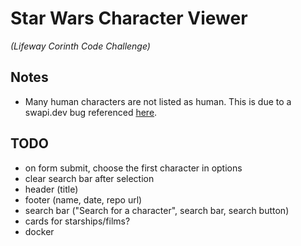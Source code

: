 # Star Wars Character Viewer
*(Lifeway Corinth Code Challenge)*  

## Notes
* Many human characters are not listed as human. This is due to a swapi.dev bug referenced [here](https://github.com/Juriy/swapi/issues/5#issuecomment-1036982287).

## TODO
* on form submit, choose the first character in options
* clear search bar after selection
* header (title)
* footer (name, date, repo url)
* search bar ("Search for a character", search bar, search button)
* cards for starships/films?
* docker
